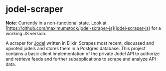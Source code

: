 # jodel-scraper

__Note__: Currently in a non-functional state. Look at [https://github.com/maximumstock/jodel-scraper-js](jodel-scraper-js) for a working JS version.

A scraper for [Jodel](https://www.jodel-app.com) written in Elixir.
Scrapes most recent, discussed and upvoted jodels and stores them in a Postgres database.
This project contains a basic client implementation of the private Jodel API to authorize
and retrieve feeds and further subapplications to scrape and analyze API data.

